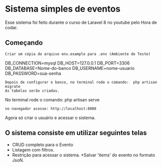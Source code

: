 
# Sistema simples de eventos 

Esse sistema foi feito durante o curso de Laravel 8  no youtube pelo Hora de codar.

## Começando

```
Criar um cópia do arquivo env.example para .env (Ambiente de Teste)
```

DB_CONNECTION=mysql
DB_HOST=127.0.0.1
DB_PORT=3306
DB_DATABASE=Nome-do-banco
DB_USERNAME=nome-usuario
DB_PASSWORD=sua-senha 

```
Depois de configurar o banco, no terminal rode o comando:  php artisan migrate
As tabelas serão criadas.
```
No terminal rode o comando: php artisan serve
```
no navegador acesse: http://localhost:8000 
```
Agora só criar o usuário e acessar o sistema.



## O sistema consiste em utilizar seguintes telas

* CRUD completo para o Evento
* Listagem com filtros.
* Restrição para acessar o sistema.
*Salvar 'items' do evento no formato JsoN.
 


